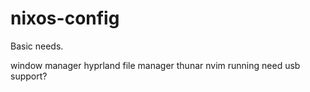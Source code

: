 # nixos-config

Basic needs.

window manager
    hyprland
file manager
    thunar
nvim running
    need usb support?